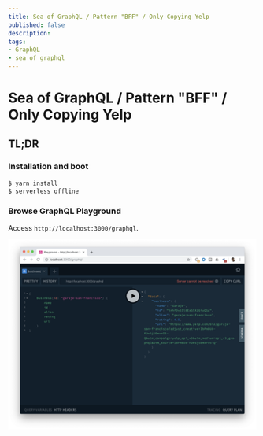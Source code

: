 ```yaml
---
title: Sea of GraphQL / Pattern "BFF" / Only Copying Yelp
published: false
description: 
tags: 
- GraphQL
- sea of graphql
---
```


# Sea of GraphQL / Pattern "BFF" / Only Copying Yelp

## TL;DR

### Installation and boot

```
$ yarn install
$ serverless offline
```

### Browse GraphQL Playground

Access `http://localhost:3000/graphql`.

![](2019-06-09-23-26-47.png)
